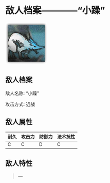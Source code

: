 # 敌人档案————“小躁”

![“小躁”](./eneIcons/“小躁”.png)

## 敌人档案

敌人名称: “小躁”

攻击方式: 近战

## 敌人属性

| 耐久      | 攻击力  | 防御力 | 法术抗性 |
|---------|------|-----|------|
| C | C | D | C |

## 敌人特性
> —

